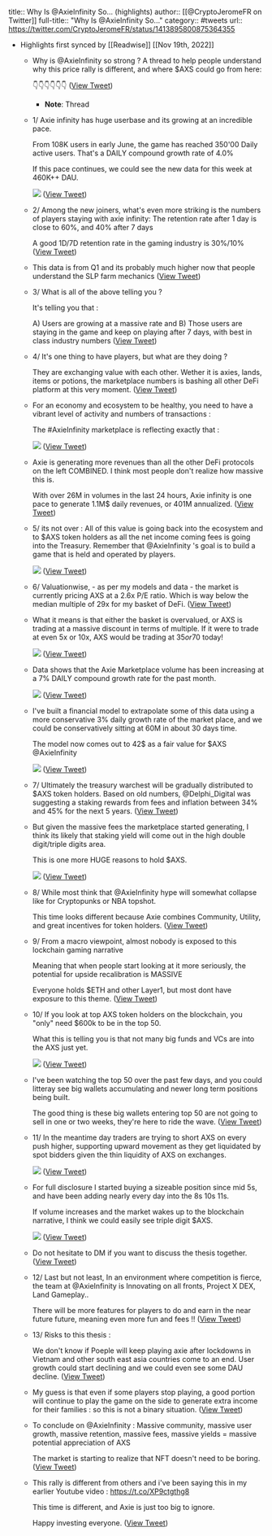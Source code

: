title:: Why Is @AxieInfinity  So... (highlights)
author:: [[@CryptoJeromeFR on Twitter]]
full-title:: "Why Is @AxieInfinity  So..."
category:: #tweets
url:: https://twitter.com/CryptoJeromeFR/status/1413895800875364355

- Highlights first synced by [[Readwise]] [[Nov 19th, 2022]]
	- Why is @AxieInfinity  so strong ? A thread to help people understand why this price rally is different, and where $AXS could go from here:
	  
	  👇👇👇👇👇👇 ([View Tweet](https://twitter.com/CryptoJeromeFR/status/1413895151831949315))
		- **Note**: Thread
	- 1/ Axie infinity has huge userbase and its growing at an incredible pace.
	  
	  From 108K users in early June, the game has reached 350'00 Daily active users. That's a DAILY compound growth rate of 4.0%
	  
	  If this pace continues, we could see the new data for this week at 460K++ DAU. 
	  
	  ![](https://pbs.twimg.com/media/E58laE2XEAgwf7s.jpg) ([View Tweet](https://twitter.com/CryptoJeromeFR/status/1413895155862605827))
	- 2/ Among the new joiners, what's even more striking is the numbers of players staying with axie infinity: The retention rate after 1 day is close to 60%, and 40% after 7 days
	  
	  A good 1D/7D retention rate in the gaming industry is 30%/10% ([View Tweet](https://twitter.com/CryptoJeromeFR/status/1413895157779505162))
	- This data is from Q1 and its probably much higher now that people understand the SLP farm mechanics ([View Tweet](https://twitter.com/CryptoJeromeFR/status/1413895159276785664))
	- 3/ What is all of the above telling you ? 
	  
	  It's telling you that :
	  
	  A) Users are growing at a massive rate and 
	  B) Those users are staying in the game and keep on playing after 7 days, with best in class industry numbers ([View Tweet](https://twitter.com/CryptoJeromeFR/status/1413895160455434244))
	- 4/ It's one thing to have players, but what are they doing ? 
	  
	  They are exchanging value with each other. Wether it is axies, lands, items or potions, the marketplace numbers is bashing all other DeFi platform at this very moment. ([View Tweet](https://twitter.com/CryptoJeromeFR/status/1413895161722064903))
	- For an economy and ecosystem to be healthy, you need to have a vibrant level of activity and numbers of transactions : 
	  
	  The #AxieInfinity marketplace is reflecting exactly that : 
	  
	  ![](https://pbs.twimg.com/media/E58mnhZXsAA8BTv.jpg) ([View Tweet](https://twitter.com/CryptoJeromeFR/status/1413895164637110274))
	- Axie is generating more revenues than all the other DeFi protocols on the left COMBINED. I think most people don't realize how massive this is.
	  
	  With over 26M in volumes in the last 24 hours, Axie infinity is one pace to generate 1.1M$ daily revenues, or 401M annualized. ([View Tweet](https://twitter.com/CryptoJeromeFR/status/1413895166201667584))
	- 5/ its not over : All of this value is going back into the ecosystem and to $AXS token holders as all the net income coming fees is going into the Treasury. Remember that @AxieInfinity 's goal is to build a game that is held and operated by players. 
	  
	  ![](https://pbs.twimg.com/media/E58nBpPXoAERgcE.jpg) ([View Tweet](https://twitter.com/CryptoJeromeFR/status/1413895169955569667))
	- 6/ Valuationwise, - as per my models and data - the market is currently pricing AXS at a 2.6x P/E ratio. Which is way below the median multiple of 29x for my basket of DeFi. ([View Tweet](https://twitter.com/CryptoJeromeFR/status/1413895171574534149))
	- What it means is that either the basket is overvalued, or AXS is trading at a massive discount in terms of multiple. If it were to trade at even 5x or 10x, AXS would be trading at $35 or 70$ today! 
	  
	  ![](https://pbs.twimg.com/media/E58nPuyWEAYh09d.jpg) ([View Tweet](https://twitter.com/CryptoJeromeFR/status/1413895174439178241))
	- Data shows that the Axie Marketplace volume has been increasing at a 7% DAILY compound growth rate for the past month. 
	  
	  ![](https://pbs.twimg.com/media/E58njH9XsAodarf.png) ([View Tweet](https://twitter.com/CryptoJeromeFR/status/1413895177756938245))
	- I've built a financial model to extrapolate some of this data using a more conservative 3% daily growth rate of the market place, and we could be conservatively sitting at 60M in about 30 days time.
	  
	  The model now comes out to 42$ as a fair value for $AXS @AxieInfinity 
	  
	  ![](https://pbs.twimg.com/media/E58nsMIWUAc_hYC.jpg) ([View Tweet](https://twitter.com/CryptoJeromeFR/status/1413895181632479238))
	- 7/ Ultimately the treasury warchest will be gradually distributed to $AXS token holders. Based on old numbers, @Delphi_Digital  was suggesting a staking rewards from fees and inflation between 34% and 45% for the next 5 years. ([View Tweet](https://twitter.com/CryptoJeromeFR/status/1413895183192756233))
	- But given the massive fees the marketplace started generating, I think its likely that staking yield will come out in the high double digit/triple digits area.
	  
	  This is one more HUGE reasons to hold $AXS. 
	  
	  ![](https://pbs.twimg.com/media/E58oB1OWUAAI0wt.png) ([View Tweet](https://twitter.com/CryptoJeromeFR/status/1413895186216804357))
	- 8/ While most think that @AxieInfinity  hype will somewhat collapse like for Cryptopunks or NBA topshot.
	  
	  This time looks different because Axie combines Community, Utility, and great incentives for token holders. ([View Tweet](https://twitter.com/CryptoJeromeFR/status/1413895187856830470))
	- 9/ From a macro viewpoint, almost nobody is exposed to this lockchain gaming narrative
	  
	  Meaning that when people start looking at it more seriously, the potential for upside recalibration is MASSIVE
	  
	  Everyone holds $ETH and other Layer1, but most dont have exposure to this theme. ([View Tweet](https://twitter.com/CryptoJeromeFR/status/1413895189165486090))
	- 10/ If you look at top AXS token holders on the blockchain, you "only" need $600k to be in the top 50.
	  
	  What this is telling you is that not many big funds and VCs are into the AXS just yet. 
	  
	  ![](https://pbs.twimg.com/media/E58ojhsWEAEJDlV.jpg) ([View Tweet](https://twitter.com/CryptoJeromeFR/status/1413895192302718978))
	- I've been watching the top 50 over the past few days, and you could litteray see big wallets accumulating and newer long term positions being built. 
	  
	  The good thing is these big wallets entering top 50 are not going to sell in one or two weeks, they're here to ride the wave. ([View Tweet](https://twitter.com/CryptoJeromeFR/status/1413895193812684800))
	- 11/ In the meantime day traders are trying to short AXS on every push higher, supporting upward movement as they get liquidated by spot bidders given the thin liquidity of AXS on exchanges. 
	  
	  ![](https://pbs.twimg.com/media/E58oyHmWUAUwphQ.jpg) ([View Tweet](https://twitter.com/CryptoJeromeFR/status/1413895196736163852))
	- For full disclosure I started buying a sizeable position since mid 5s, and have been adding nearly every day into the 8s 10s 11s. 
	  
	  If volume increases and the market wakes up to the blockchain narrative, I think we could easily see triple digit $AXS. 
	  
	  ![](https://pbs.twimg.com/media/E58o72qXoAwQ1-e.jpg) ([View Tweet](https://twitter.com/CryptoJeromeFR/status/1413895199982596099))
	- Do not hesitate to DM if you want to discuss the thesis together. ([View Tweet](https://twitter.com/CryptoJeromeFR/status/1413895201668616203))
	- 12/ Last but not least, In an environment where competition is fierce, the team at @AxieInfinity is Innovating on all fronts, Project X DEX, Land Gameplay.. 
	  
	  There will be more features for players to do and earn in the near future future, meaning even more fun and fees !! ([View Tweet](https://twitter.com/CryptoJeromeFR/status/1413895202809470981))
	- 13/ Risks to this thesis : 
	  
	  We don't know if Poeple will keep playing axie after lockdowns in Vietnam and other south east asia countries come to an end. User growth could start declining and we could even see some DAU decline. ([View Tweet](https://twitter.com/CryptoJeromeFR/status/1413895204118188042))
	- My guess is that even if some players stop playing, a good portion will continue to play the game on the side to generate extra income for their families : so this is not a binary situation. ([View Tweet](https://twitter.com/CryptoJeromeFR/status/1413895205510582272))
	- To conclude on @AxieInfinity : Massive community, massive user growth, massive retention, massive fees, massive yields = massive potential appreciation of AXS
	  
	  The market is starting to realize that NFT doesn't need to be boring. ([View Tweet](https://twitter.com/CryptoJeromeFR/status/1413895798065180674))
	- This rally is different from others and i've been saying this in my earlier Youtube video : 
	  https://t.co/XP9ctgthg8
	  
	  This time is different, and Axie is just too big to ignore.
	  
	  Happy investing everyone. ([View Tweet](https://twitter.com/CryptoJeromeFR/status/1413895800875364355))